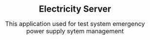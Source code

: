 <h1 style="text-align: center;">Electricity Server</h1>
<p style="text-align: center; font-size: 20px;">This application used for test system emergency power supply sytem management</p>
